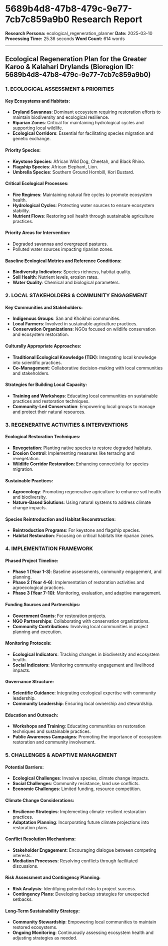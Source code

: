 # 5689b4d8-47b8-479c-9e77-7cb7c859a9b0 Research Report

**Research Persona:** ecological_regeneration_planner
**Date:** 2025-03-10
**Processing Time:** 25.36 seconds
**Word Count:** 614 words

---

## Ecological Regeneration Plan for the Greater Karoo & Kalahari Drylands (Bioregion ID: 5689b4d8-47b8-479c-9e77-7cb7c859a9b0)

### 1. **ECOLOGICAL ASSESSMENT & PRIORITIES**

#### Key Ecosystems and Habitats:
- **Dryland Savannas**: Dominant ecosystem requiring restoration efforts to maintain biodiversity and ecological resilience.
- **Riparian Zones**: Critical for maintaining hydrological cycles and supporting local wildlife.
- **Ecological Corridors**: Essential for facilitating species migration and genetic exchange.

#### Priority Species:
- **Keystone Species**: African Wild Dog, Cheetah, and Black Rhino.
- **Flagship Species**: African Elephant, Lion.
- **Umbrella Species**: Southern Ground Hornbill, Kori Bustard.

#### Critical Ecological Processes:
- **Fire Regimes**: Maintaining natural fire cycles to promote ecosystem health.
- **Hydrological Cycles**: Protecting water sources to ensure ecosystem stability.
- **Nutrient Flows**: Restoring soil health through sustainable agriculture practices.

#### Priority Areas for Intervention:
- Degraded savannas and overgrazed pastures.
- Polluted water sources impacting riparian zones.

#### Baseline Ecological Metrics and Reference Conditions:
- **Biodiversity Indicators**: Species richness, habitat quality.
- **Soil Health**: Nutrient levels, erosion rates.
- **Water Quality**: Chemical and biological parameters.

### 2. **LOCAL STAKEHOLDERS & COMMUNITY ENGAGEMENT**

#### Key Communities and Stakeholders:
- **Indigenous Groups**: San and Khoikhoi communities.
- **Local Farmers**: Involved in sustainable agriculture practices.
- **Conservation Organizations**: NGOs focused on wildlife conservation and ecosystem restoration.

#### Culturally Appropriate Approaches:
- **Traditional Ecological Knowledge (TEK)**: Integrating local knowledge into scientific practices.
- **Co-Management**: Collaborative decision-making with local communities and stakeholders.

#### Strategies for Building Local Capacity:
- **Training and Workshops**: Educating local communities on sustainable practices and restoration techniques.
- **Community-Led Conservation**: Empowering local groups to manage and protect their natural resources.

### 3. **REGENERATIVE ACTIVITIES & INTERVENTIONS**

#### Ecological Restoration Techniques:
- **Revegetation**: Planting native species to restore degraded habitats.
- **Erosion Control**: Implementing measures like terracing and revegetation.
- **Wildlife Corridor Restoration**: Enhancing connectivity for species migration.

#### Sustainable Practices:
- **Agroecology**: Promoting regenerative agriculture to enhance soil health and biodiversity.
- **Nature-Based Solutions**: Using natural systems to address climate change impacts.

#### Species Reintroduction and Habitat Reconstruction:
- **Reintroduction Programs**: For keystone and flagship species.
- **Habitat Restoration**: Focusing on critical habitats like riparian zones.

### 4. **IMPLEMENTATION FRAMEWORK**

#### Phased Project Timeline:
- **Phase 1 (Year 1-3)**: Baseline assessments, community engagement, and planning.
- **Phase 2 (Year 4-6)**: Implementation of restoration activities and agroecological practices.
- **Phase 3 (Year 7-10)**: Monitoring, evaluation, and adaptive management.

#### Funding Sources and Partnerships:
- **Government Grants**: For restoration projects.
- **NGO Partnerships**: Collaborating with conservation organizations.
- **Community Contributions**: Involving local communities in project planning and execution.

#### Monitoring Protocols:
- **Ecological Indicators**: Tracking changes in biodiversity and ecosystem health.
- **Social Indicators**: Monitoring community engagement and livelihood impacts.

#### Governance Structure:
- **Scientific Guidance**: Integrating ecological expertise with community leadership.
- **Community Leadership**: Ensuring local ownership and stewardship.

#### Education and Outreach:
- **Workshops and Training**: Educating communities on restoration techniques and sustainable practices.
- **Public Awareness Campaigns**: Promoting the importance of ecosystem restoration and community involvement.

### 5. **CHALLENGES & ADAPTIVE MANAGEMENT**

#### Potential Barriers:
- **Ecological Challenges**: Invasive species, climate change impacts.
- **Social Challenges**: Community resistance, land use conflicts.
- **Economic Challenges**: Limited funding, resource competition.

#### Climate Change Considerations:
- **Resilience Strategies**: Implementing climate-resilient restoration practices.
- **Adaptation Planning**: Incorporating future climate projections into restoration plans.

#### Conflict Resolution Mechanisms:
- **Stakeholder Engagement**: Encouraging dialogue between competing interests.
- **Mediation Processes**: Resolving conflicts through facilitated discussions.

#### Risk Assessment and Contingency Planning:
- **Risk Analysis**: Identifying potential risks to project success.
- **Contingency Plans**: Developing backup strategies for unexpected setbacks.

#### Long-Term Sustainability Strategy:
- **Community Stewardship**: Empowering local communities to maintain restored ecosystems.
- **Ongoing Monitoring**: Continuously assessing ecosystem health and adjusting strategies as needed.